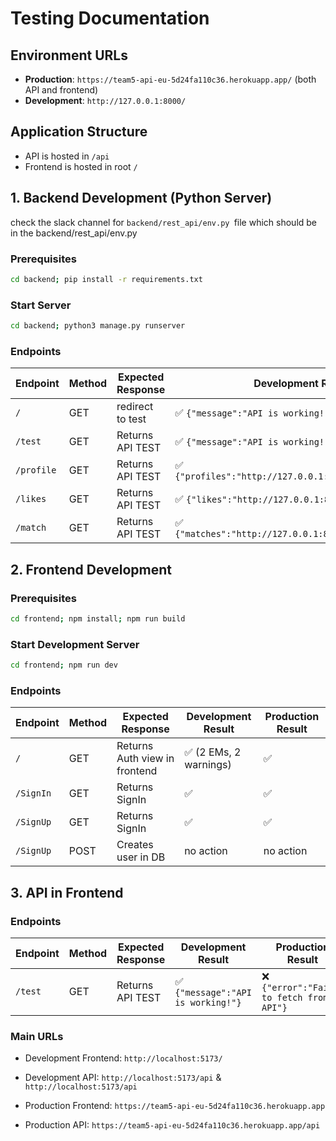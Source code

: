 # Testing Documentation

## Environment URLs

- **Production**: `https://team5-api-eu-5d24fa110c36.herokuapp.app/` (both API and frontend)
- **Development**: `http://127.0.0.1:8000/`

## Application Structure
- API is hosted in `/api`
- Frontend is hosted in root `/`

## 1. Backend Development (Python Server)

check the slack channel for `backend/rest_api/env.py `file which should be in the backend/rest_api/env.py 

### Prerequisites
```bash
cd backend; pip install -r requirements.txt
```

### Start Server
```bash
cd backend; python3 manage.py runserver
```

### Endpoints

| Endpoint | Method | Expected Response | Development Result |
|----------|---------|------------------|-------------------|
| `/` | GET | redirect to test | ✅ `{"message":"API is working!"}` |
| `/test` | GET | Returns API TEST | ✅ `{"message":"API is working!"}` |
| `/profile` | GET | Returns API TEST | ✅ `{"profiles":"http://127.0.0.1:8000/api/profiles/"}` |
| `/likes` | GET | Returns API TEST | ✅ `{"likes":"http://127.0.0.1:8000/likes/likes/"}` |
| `/match` | GET | Returns API TEST | ✅ `{"matches":"http://127.0.0.1:8000/match/matches/"}` |


## 2. Frontend Development

### Prerequisites
```bash
cd frontend; npm install; npm run build
```

### Start Development Server
```bash
cd frontend; npm run dev
```

### Endpoints

| Endpoint | Method | Expected Response | Development Result | Production Result |
|----------|---------|------------------|-------------------|-------------------|
| `/` | GET | Returns Auth view in frontend | ✅ (2 EMs, 2 warnings) | ✅ |
| `/SignIn` | GET | Returns SignIn | ✅ | ✅ |
| `/SignUp` | GET | Returns SignIn | ✅ | ✅ |
| `/SignUp` | POST | Creates user in DB | no action | no action |

## 3. API in Frontend

### Endpoints

| Endpoint | Method | Expected Response | Development Result | Production Result |
|----------|---------|------------------|-------------------|-------------------|
| `/test` | GET | Returns API TEST | ✅ `{"message":"API is working!"}` | ❌ `{"error":"Failed to fetch from API"}` |

### Main URLs

- Development Frontend: `http://localhost:5173/`
- Development API: `http://localhost:5173/api` & `http://localhost:5173/api`

- Production Frontend: `https://team5-api-eu-5d24fa110c36.herokuapp.app`
- Production API: `https://team5-api-eu-5d24fa110c36.herokuapp.app/api`